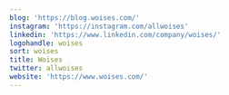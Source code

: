 ```yaml
---
blog: 'https://blog.woises.com/'
instagram: 'https://instagram.com/allwoises'
linkedin: 'https://www.linkedin.com/company/woises/'
logohandle: woises
sort: woises
title: Woises
twitter: allwoises
website: 'https://www.woises.com/'
---
```

